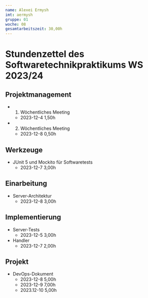 ```yaml
---
name: Alexei Ermysh
imt: aermysh
gruppe: 01
woche: 08
gesamtarbeitszeit: 30,00h
---
```


# Stundenzettel des Softwaretechnikpraktikums WS 2023/24

## Projektmanagement
- 1. Wöchentliches Meeting
  - 2023-12-4 1,50h
- 2. Wöchentliches Meeting
    - 2023-12-8 0,50h

## Werkzeuge
- JUnit 5 und Mockito für Softwaretests
    - 2023-12-7 3,00h

## Einarbeitung
- Server-Architektur
  - 2023-12-8 3,00h

## Implementierung
- Server-Tests
  - 2023-12-5 3,00h
- Handler
  - 2023-12-7 2,00h


## Projekt
- DevOps-Dokument
  - 2023-12-8 5,00h
  - 2023-12-9 7,00h
  - 2023.12-10 5,00h
